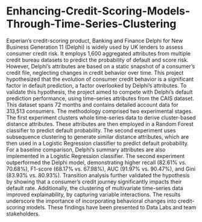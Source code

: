 # Enhancing-Credit-Scoring-Models-Through-Time-Series-Clustering
Experian’s credit-scoring product, Banking and Finance Delphi for New Business Generation 11 (Delphi) is widely used by UK lenders to assess consumer credit risk. It employs 1,600 aggregated attributes from multiple credit bureau datasets to predict the probability of default and score risk. However, Delphi’s attributes are based on a static snapshot of a consumer’s credit file, neglecting changes in credit behavior over time.
This project hypothesized that the evolution of consumer credit behavior is a significant factor in default prediction, a factor overlooked by Delphi’s attributes. To validate this hypothesis, the project aimed to compete with Delphi’s default prediction performance, using time-series attributes from the CAIS dataset. This dataset spans 72 months and contains detailed account data for 313,513 consumers.
The methodology comprised two experimental stages. The first experiment clusters whole time-series data to derive cluster-based distance attributes. These attributes are then employed in a Random Forest classifier to predict default probability. The second experiment uses subsequence clustering to generate similar distance attributes, which are then used in a Logistic Regression classifier to predict default probability. For a baseline comparison, Delphi’s summary attributes are also implemented in a Logistic Regression classifier.
The second experiment outperformed the Delphi model, demonstrating higher recall (82.61% vs. 70.68%), F1-score (68.17% vs. 67.98%), AUC (91.97% vs. 90.47%), and Gini (83.93% vs. 80.93%). Transition analysis further validated the hypothesis by showing that a consumer’s credit journey significantly impacts their default rate. Additionally, the clustering of multivariate time-series data improved explainability, by capturing variable interactions.
The results underscore the importance of incorporating behavioral changes into credit-scoring models. These findings have been presented to Data Labs and team stakeholders. 
